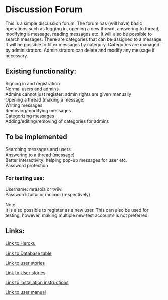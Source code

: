 # Discussion Forum

This is a simple discussion forum. The forum has (will have) basic 
operations such as logging in, opening a new thread, answering to thread,
modifying a message, reading messages etc. It will also be possible to 
search messages. There are categories that can be assigned to a message.
It will be possible to filter messages by category. Categories are managed by 
administrators. Administrators can delete and modify any message if 
necessary. 

## Existing functionality:

Signing in and registration   
Normal users and admins  
Admins cannot just register: admin rights are given manually  
Opening a thread (making a message)   
Writing messages  
Removing/modifying messages    
Categorizing messages  
Adding/editing/removing of categories for admins

## To be implemented  

Searching messages and users  
Answering to a thread (message)  
Better interactivity: helping pop-up messages for user etc.   
Password protection

### For testing use:
Username: mrasola or tviivi  
Password: tuitui or moimoi (respectively)

Note:   
It is also possible to register as a new user. This can also be used for
testing, however, making multiple new test accounts is not preferred.

## Links:

[Link to Heroku](https://desolate-brushlands-10650.herokuapp.com/)

[Link to Database table](https://github.com/mrasola/keskustelufoorumi/blob/master/documentation/DB_table.md)

[Link to user stories](https://github.com/mrasola/keskustelufoorumi/blob/master/documentation/UserStories.md)

[Link to User stories](https://github.com/mrasola/keskustelufoorumi/blob/master/documentation/UserStories.md)

[Link to installation instructions](https://github.com/mrasola/keskustelufoorumi/blob/master/documentation/installation.md)

[Link to user manual]()



